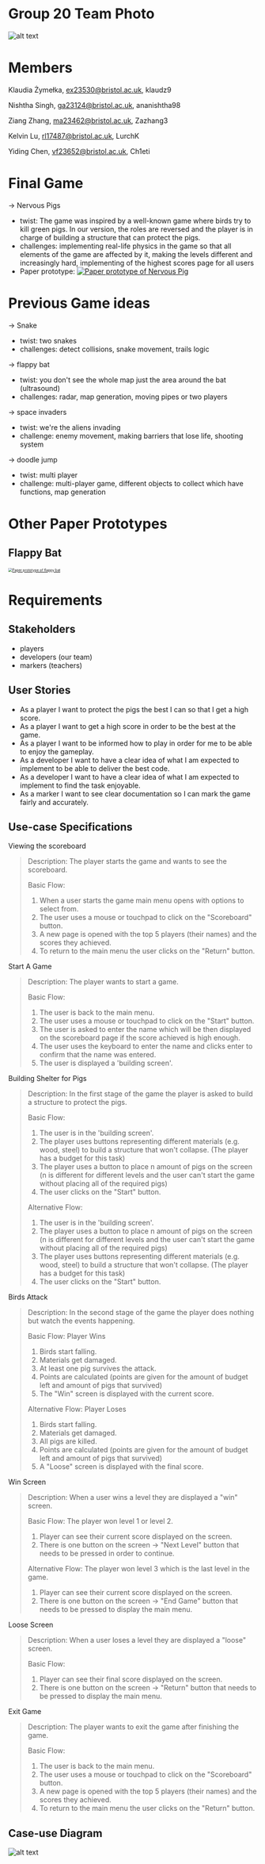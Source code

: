 # Group 20 Team Photo
![alt text](https://raw.githubusercontent.com/UoB-COMSM0110/2024-group-20/main/OrganisationFiles/AGC_20240129_105205114.jpg?raw=true)
# Members
Klaudia Żymełka, ex23530@bristol.ac.uk, klaudz9

Nishtha Singh, ga23124@bristol.ac.uk, ananishtha98

Ziang Zhang, ma23462@bristol.ac.uk, Zazhang3

Kelvin Lu, rl17487@bristol.ac.uk, LurchK

Yiding Chen, vf23652@bristol.ac.uk, Ch1eti

# Final Game
 -> Nervous Pigs 
+ twist: The game was inspired by a well-known game where birds try to kill green pigs. In our version, the roles are reversed and the player is in charge of building a structure that can protect the pigs.
+ challenges: implementing real-life physics in the game so that all elements of the game are affected by it, making the levels different and increasingly hard, implementing of the highest scores page for all users   
+ Paper prototype:
    [![Paper prototype of Nervous Pig](GameIdeaImage/PigVideoCover.jpg "PigVideoCover")](https://youtu.be/iyaCUZtQJD4)

# Previous Game ideas
-> Snake 
+ twist: two snakes
+ challenges: detect collisions, snake movement, trails logic

-> flappy bat 
+ twist: you don't see the whole map just the area around the bat (ultrasound)
+ challenges: radar, map generation, moving pipes or two players

-> space invaders 
+ twist: we're the aliens invading
+ challenge: enemy movement, making barriers that lose life, shooting system

-> doodle jump 
+ twist: multi player 
+ challenge: multi-player game, different objects to collect which have functions, map generation


# Other Paper Prototypes
## Flappy Bat
[<img src="GameIdeaImage/BatVideoCover.jpg" alt="Paper prototype of flappy bat" title="BatVideoCover" style="zoom: 50%;" />](https://youtube.com/shorts/NdrY11o-Ys4)


# Requirements
## Stakeholders
+ players
+ developers (our team)
+ markers (teachers)

## User Stories
+ As a player I want to protect the pigs the best I can so that I get a high score.
+ As a player I want to get a high score in order to be the best at the game.
+ As a player I want to be informed how to play in order for me to be able to enjoy the gameplay.
+ As a developer I want to have a clear idea of what I am expected to implement to be able to deliver the best code.
+ As a developer I want to have a clear idea of what I am expected to implement to find the task enjoyable.
+ As a marker I want to see clear documentation so I can mark the game fairly and accurately.

## Use-case Specifications
Viewing the scoreboard
>  Description: The player starts the game and wants to see the scoreboard.
>
> Basic Flow:
> 1) When a user starts the game main menu opens with options to select from.
> 2) The user uses a mouse or touchpad to click on the "Scoreboard" button.
> 3) A new page is opened with the top 5 players (their names) and the scores they achieved.
> 4) To return to the main menu the user clicks on the "Return" button.

Start A Game
> Description: The player wants to start a game.
>
> Basic Flow:
> 1) The user is back to the main menu.
> 2) The user uses a mouse or touchpad to click on the "Start" button.
> 3) The user is asked to enter the name which will be then displayed on the scoreboard page if the score achieved is high enough.
> 4) The user uses the keyboard to enter the name and clicks enter to confirm that the name was entered. 
> 5) The user is displayed a 'building screen'.

Building Shelter for Pigs
> Description: In the first stage of the game the player is asked to build a structure to protect the pigs.
>
> Basic Flow:
> 1) The user is in the 'building screen'.
> 2) The player uses buttons representing different materials (e.g. wood, steel) to build a structure that won't collapse. (The player has a budget for this task)
> 3) The player uses a button to place n amount of pigs on the screen (n is different for different levels and the user can't start the game without placing all of the required pigs)
> 4) The user clicks on the "Start" button.
>
> Alternative Flow: 
> 1) The user is in the 'building screen'.
> 2) The player uses a button to place n amount of pigs on the screen (n is different for different levels and the user can't start the game without placing all of the required pigs)
> 3) The player uses buttons representing different materials (e.g. wood, steel) to build a structure that won't collapse. (The player has a budget for this task)
> 4) The user clicks on the "Start" button.

Birds Attack
> Description: In the second stage of the game the player does nothing but watch the events happening.
>
> Basic Flow: Player Wins
> 1) Birds start falling.
> 2) Materials get damaged.
> 3) At least one pig survives the attack.
> 4) Points are calculated (points are given for the amount of budget left and amount of pigs that survived)
> 5) The "Win" screen is displayed with the current score.
>
> Alternative Flow: Player Loses
> 1) Birds start falling.
> 2) Materials get damaged.
> 3) All pigs are killed.
> 4) Points are calculated (points are given for the amount of budget left and amount of pigs that survived)
> 5) A "Loose" screen is displayed with the final score.

Win Screen
> Description: When a user wins a level they are displayed a "win" screen.
>
> Basic Flow: The player won level 1 or level 2.
> 1) Player can see their current score displayed on the screen.
> 2) There is one button on the screen -> "Next Level" button that needs to be pressed in order to continue.
>
> Alternative Flow: The player won level 3 which is the last level in the game.
> 1) Player can see their current score displayed on the screen.
> 2) There is one button on the screen -> "End Game" button that needs to be pressed to display the main menu.

Loose Screen
> Description: When a user loses a level they are displayed a "loose" screen.
>
> Basic Flow: 
> 1) Player can see their final score displayed on the screen.
> 2) There is one button on the screen -> "Return" button that needs to be pressed to display the main menu.

Exit Game
> Description: The player wants to exit the game after finishing the game.
>
> Basic Flow:
> 1) The user is back to the main menu.
> 2) The user uses a mouse or touchpad to click on the "Scoreboard" button.
> 3) A new page is opened with the top 5 players (their names) and the scores they achieved.
> 4) To return to the main menu the user clicks on the "Return" button.

## Case-use Diagram
![alt text](https://github.com/UoB-COMSM0110/2024-group-20/blob/main/Images/Use-Case%20Diagram.png)